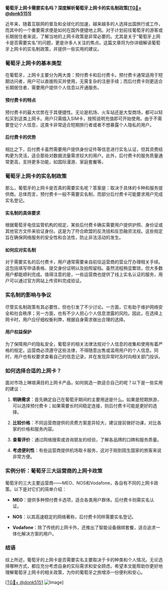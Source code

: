 **葡萄牙上网卡需要实名吗？深度解析葡萄牙上网卡的实名制政策[[TG💪+ @donk5151](https://t.me/s/donk5151)]**

近年来，随着互联网的普及和全球化的加速，越来越多的人选择出国旅行或工作，而其中的一个重要需求便是如何在国外便捷地上网。对于计划前往葡萄牙的游客或长期居住者来说，了解当地的上网卡政策是非常必要的。尤其是关于“葡萄牙上网卡是否需要实名”的问题，更是许多人关注的焦点。这篇文章将为你详细解读葡萄牙上网卡的实名制政策，并提供一些实用的建议。

### 葡萄牙上网卡的基本类型

在葡萄牙，上网卡主要分为两大类：预付费卡和后付费卡。预付费卡通常适用于短期访问者，用户可以直接购买并使用，无需复杂的注册手续；而后付费卡则更适合长期居住者，需要用户提供个人信息以开通服务。

#### 预付费卡的特点

预付费卡的最大优势在于其便捷性。无论是机场、火车站还是大型商场，都可以轻松买到这类上网卡。用户只需插入SIM卡，按照说明充值即可开始使用。由于不需要登记个人信息，这类卡非常适合短期旅行者或者不想暴露个人隐私的用户。

#### 后付费卡的优势

相比之下，后付费卡虽然需要用户提供身份证件等信息进行实名认证，但其资费结构更为灵活，适合那些对数据流量需求较大的用户。此外，后付费卡的服务质量通常更高，支持更多功能，如国际漫游、家庭套餐等。

### 葡萄牙上网卡的实名制政策

那么，葡萄牙的上网卡是否真的需要实名呢？答案是：取决于具体的卡种和服务提供商。总体而言，预付费卡一般不需要实名制，而部分后付费卡可能要求用户完成实名登记。

#### 实名制的具体要求

根据葡萄牙电信监管机构的规定，某些后付费卡确实需要用户提供护照、身份证或其他官方文件来验证身份。这是为了符合欧盟的反洗钱和反恐融资法规。这些规定旨在确保网络服务的安全性和合法性，防止非法活动的发生。

#### 如何应对实名制

对于需要实名的后付费卡，用户通常需要亲自前往运营商的营业厅办理相关手续。这包括填写申请表格、提交身份证明以及拍照留档。虽然流程稍显繁琐，但大多数用户都能顺利完成。值得注意的是，一些运营商也提供了线上实名认证的服务，用户可以通过官方网站上传资料完成验证。

### 实名制的影响与争议

尽管实名制政策有其必要性，但也引发了不少讨论。一方面，它有助于维护网络安全和社会秩序；另一方面，也有不少人担心个人信息泄露的风险。因此，在选择上网卡时，用户应仔细权衡利弊，根据自身需求做出合理的选择。

#### 用户权益保护

为了保障用户的隐私安全，葡萄牙的相关法律法规对个人信息的收集和使用有着严格的规定。运营商必须遵守这些法律，不得随意出售或滥用用户的个人信息。同时，用户也有权要求查看自己的信息记录，并在发现异常时及时向相关部门投诉。

### 如何选择合适的上网卡？

面对市场上琳琅满目的上网卡产品，如何挑选一款适合自己的呢？以下是一些实用的建议：

1. **明确需求**：首先确定自己在葡萄牙期间的主要用途是什么。如果是短期旅游，可以选择预付费卡；如果需要长时间稳定连接，则后付费卡可能是更好的选择。
   
2. **比较价格**：不同运营商提供的资费方案差异较大，建议提前做好功课，对比各家的价格和服务内容。

3. **查看评价**：通过网络搜索或咨询朋友的经验，了解各品牌的口碑和服务质量。

4. **考虑便利性**：有些运营商提供机场取卡服务，这对于刚到陌生国家的旅客来说非常方便。

### 实例分析：葡萄牙三大运营商的上网卡政策

葡萄牙的三大主要运营商——MEO、NOS和Vodafone，各自有不同的上网卡政策。以下是对它们的简单介绍：

- **MEO**：提供多种预付费卡选项，适合各类用户群体。后付费卡则需实名认证。
  
- **NOS**：以其高速稳定的网络著称，后付费卡同样需要实名登记。
  
- **Vodafone**：除了传统的上网卡外，还推出了智能设备捆绑套餐，适合追求一体化解决方案的用户。

### 结语

综上所述，葡萄牙的上网卡是否需要实名主要取决于卡的种类和个人情况。无论选择哪种方式，都应充分考虑自身的实际需求和安全顾虑。希望本文能帮助你更好地理解葡萄牙上网卡的相关政策，为你的葡萄牙之旅增添一份便利和安心。

[[TG💪+ @donk5151](https://t.me/s/donk5151) ![Image](https://i.postimg.cc/rwNCRYN7/Snipaste-2025-04-30-17-27-05.png)]